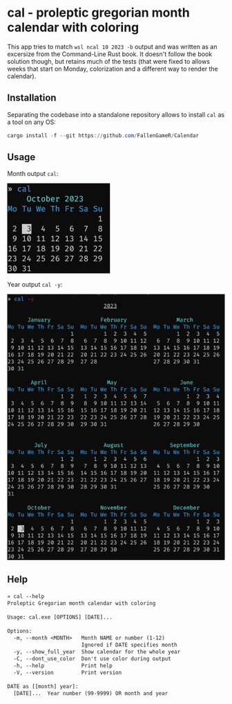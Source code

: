 # cal - proleptic gregorian month calendar with coloring

This app tries to match `wsl ncal 10 2023 -b` output and was written as an excersize from the Command-Line Rust book. It doesn't follow the book solution though, but retains much of the tests (that were fixed to allows weeks that start on Monday, colorization and a different way to render the calendar).

## Installation

Separating the codebase into a standalone repository allows to install `cal` as a tool on any OS:

```ps1
cargo install -f --git https://github.com/FallenGameR/Calendar
```

## Usage

Month output `cal`:

![Month output](docs/month.png)

Year output `cal -y`:

![Year output](docs/year.png)

## Help

```text
» cal --help
Proleptic Gregorian month calendar with coloring

Usage: cal.exe [OPTIONS] [DATE]...

Options:
  -m, --month <MONTH>   Month NAME or number (1-12)
                        Ignored if DATE specifies month
  -y, --show_full_year  Show calendar for the whole year
  -C, --dont_use_color  Don't use color during output
  -h, --help            Print help
  -V, --version         Print version

DATE as [[month] year]:
  [DATE]...  Year number (99-9999) OR month and year
```
